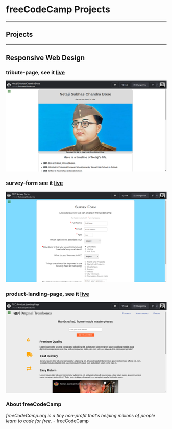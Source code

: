 # freeCodeCamp Projects

---

## Projects

---

## Responsive Web Design

### tribute-page, see it [live](https://codepen.io/Ratnadeep/full/JvGgeQ)

![screen-shot](/Responsive-Web-Design/tribute-page/img/screen-shot.png)

### survey-form see it [live](https://codepen.io/Ratnadeep/pen/Oadoyv)

![screen-shot](/Responsive-Web-Design/survey-form/img/screen-shot.png)

### product-landing-page, see it [live](https://codepen.io/Ratnadeep/full/PXomqP)

![screen-shot](/Responsive-Web-Design/Product-Landing-Page/img/screen-shot.png)

### About freeCodeCamp

_freeCodeCamp.org is a tiny non-profit that's helping millions of people learn to code for free._ - freeCodeCamp
